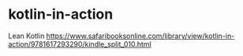 # kotlin-in-action
Lean Kotlin https://www.safaribooksonline.com/library/view/kotlin-in-action/9781617293290/kindle_split_010.html
